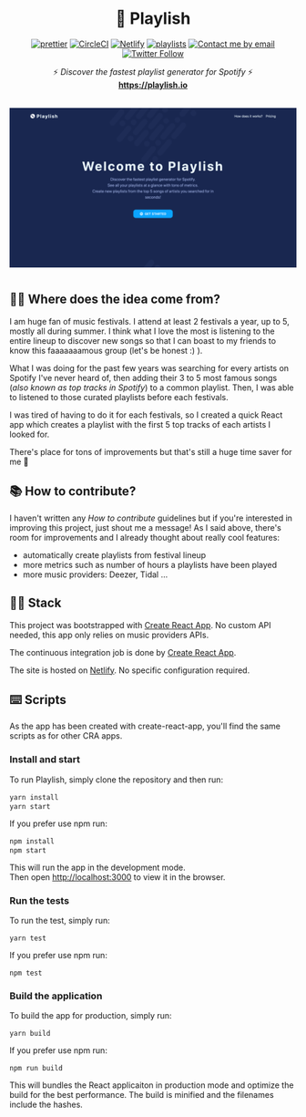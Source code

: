 <h1 align="center">🎹 Playlish</h1>

<p align="center">
  <a href="https://github.com/prettier/prettier"><img alt="prettier" src="https://img.shields.io/badge/code_style-prettier-ff69b4.svg?style=flat-square"></a>
  <a href="https://circleci.com/gh/litil/playlish/tree/master"><img alt="CircleCI" src="https://img.shields.io/circleci/build/gh/litil/playlish"></a>
  <a href="https://app.netlify.com/sites/playlish/deploys"><img alt="Netlify" src="https://img.shields.io/netlify/8ce59c7d-b269-4d04-9459-9bd8c727a7ab"></a>
  <a href="https://github.com/litil/playlish"><img alt="playlists" src="https://img.shields.io/badge/created%20playlists-100%2B-success"></a>
  <a href="mailto:guillaume.p.lambert@gmail.com"><img alt="Contact me by email" src="https://img.shields.io/badge/contact%20me-by%20email-informational"></a>
  <a href="https://twitter.com/shipasap"><img alt="Twitter Follow" src="https://img.shields.io/twitter/follow/shipasap?label=Follow&style=social"></a>
</p>

<p align="center">
  ⚡️ <i>Discover the fastest playlist generator for Spotify</i> ⚡️
  <br>
  <a href="https://playlish.io"><b>https://playlish.io</b></a>
</p>

<div align="center" style="text-align:center; margin-bottom:40px; margin-top:32px; width:100%;"><img src="./homepage.png" width="720"/></div>

## 🤷‍♂️ Where does the idea come from?

I am huge fan of music festivals. I attend at least 2 festivals a year, up to 5, mostly all during summer. I think what I love the most is listening to the entire lineup to discover new songs so that I can boast to my friends to know this faaaaaaamous group (let's be honest :) ).

What I was doing for the past few years was searching for every artists on Spotify I've never heard of, then adding their 3 to 5 most famous songs (_also known as top tracks in Spotify_) to a common playlist. Then, I was able to listened to those curated playlists before each festivals.

I was tired of having to do it for each festivals, so I created a quick React app which creates a playlist with the first 5 top tracks of each artists I looked for.

There's place for tons of improvements but that's still a huge time saver for me 💪

## 📚 How to contribute?

I haven't written any _How to contribute_ guidelines but if you're interested in improving this project, just shout me a message! As I said above, there's room for improvements and I already thought about really cool features:

- automatically create playlists from festival lineup
- more metrics such as number of hours a playlists have been played
- more music providers: Deezer, Tidal ...

## 👨‍💻 Stack

This project was bootstrapped with [Create React App](https://github.com/facebook/create-react-app). No custom API needed, this app only relies on music providers APIs.

The continuous integration job is done by [Create React App](https://circleci.com/gh/litil/playlish/tree/master).

The site is hosted on [Netlify](https://app.netlify.com/sites/playlish/deploys). No specific configuration required.

## ⌨️ Scripts

As the app has been created with create-react-app, you'll find the same scripts as for other CRA apps.

### Install and start

To run Playlish, simply clone the repository and then run:
```
yarn install
yarn start
```

If you prefer use npm run:
```
npm install
npm start
```

This will run the app in the development mode.<br>
Then open [http://localhost:3000](http://localhost:3000) to view it in the browser.

### Run the tests

To run the test, simply run:
```
yarn test
```

If you prefer use npm run:
```
npm test
```

### Build the application

To build the app for production, simply run:
```
yarn build
```

If you prefer use npm run:
```
npm run build
```

This will bundles the React applicaiton in production mode and optimize the build for the best performance.
The build is minified and the filenames include the hashes.<br>
